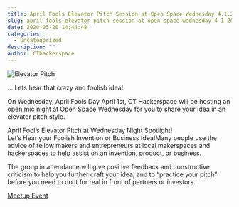 ```yaml
---
title: April Fools Elevator Pitch Session at Open Space Wednesday 4.1.2020, 8 PM
slug: april-fools-elevator-pitch-session-at-open-space-wednesday-4-1-2020-8-pm
date: 2020-03-20 14:44:48
categories:
  - Uncategorized
description: ""
author: CThackerspace
---
```



![Elevator Pitch](/uploads/2020/03/elevator-pitch.png)

… Lets hear that crazy and foolish idea!

On Wednesday, April Fools Day April 1st, CT Hackerspace will be hosting an open mic night at Open Space Wednesday for you to share your idea in an elevator pitch style.

April Fool’s Elevator Pitch at Wednesday Night Spotlight!  
Let’s Hear your Foolish Invention or Business Idea!Many people use the advice of fellow makers and entrepreneurs at local makerspaces and hackerspaces to help assist on an invention, product, or business.

The group in attendance will give positive feedback and constructive criticism to help you further craft your idea, and to “practice your pitch” before you need to do it for real in front of partners or investors.

[Meetup Event](https://www.meetup.com/CT-Hackerspace/events/269552706)
